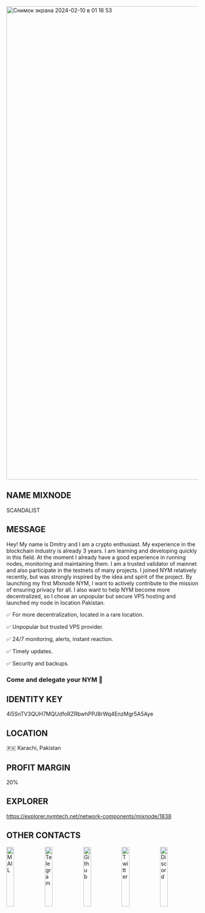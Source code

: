 <img width="1239" alt="Снимок экрана 2024-02-10 в 01 16 53" src="https://github.com/theScandalist/theScandalist/assets/72867830/df78aceb-df89-4fa0-b1ef-816b9322f67f">

## NAME MIXNODE
SCANDALIST

## MESSAGE
Hey! My name is Dmitry and I am a crypto enthusiast. My experience in the blockchain industry is already 3 years. I am learning and developing quickly in this field. At the moment I already have a good experience in running nodes, monitoring and maintaining them. I am a trusted validator of mainnet and also participate in the testnets of many projects. 
I joined NYM relatively recently, but was strongly inspired by the idea and spirit of the project. 
By launching my first MIxnode NYM, I want to actively contribute to the mission of ensuring privacy for all. I also want to help NYM become more decentralized, so I chose an unpopular but secure VPS hosting and launched my node in location Pakistan.

✅ For more decentralization, located in a rare location.

✅ Unpopular but trusted VPS provider.

✅ 24/7 monitoring, alerts, instant reaction.

✅ Timely updates.

✅ Security and backups.

### Come and delegate your NYM 🤝

## IDENTITY KEY
4i5SnTV3QUH7MQUdfoRZRbwhPPJ8rWq4EnzMgr5A5Aye

## LOCATION
🇵🇰 Karachi, Pakistan

## PROFIT MARGIN
20%

## EXPLORER 
https://explorer.nymtech.net/network-components/mixnode/1838

## OTHER CONTACTS
[<img src='https://github.com/theScandalist/theScandalist/assets/72867830/2a9eac13-a083-49fa-92c5-4de3333ecd7d' alt='MAIL'  width='20%'>](mailto:aps.dkarpuschkin@gmail.com)[<img src='https://github.com/theScandalist/theScandalist/assets/72867830/d37ef080-3d93-4a26-830e-dbfed2fee7f2' alt='Telegram'  width='20%'>](https://t.me/def_dilla)[<img src='https://github.com/theScandalist/theScandalist/assets/72867830/7accbe65-c72b-4c2c-8caf-38e4c3a1f8b7' alt='Github'  width='20%'>](https://github.com/theScandalist)[<img src='https://github.com/theScandalist/theScandalist/assets/72867830/4dde7a56-c8ac-4383-8a4e-95400ca52ab0' alt='Twitter'  width='20%'>](https://twitter.com/d_karpushkin)[<img src='https://github.com/theScandalist/theScandalist/assets/72867830/a0c60f17-49c9-4e36-b9dc-95bb6f621441' alt='Discord'  width='20%'>](https://discordapp.com/users/818147139036381194) 

